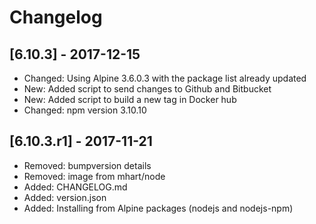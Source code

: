 # Changelog

## [6.10.3] - 2017-12-15

* Changed: Using Alpine 3.6.0.3 with the package list already updated
* New: Added script to send changes to Github and Bitbucket
* New: Added script to build a new tag in Docker hub
* Changed: npm version 3.10.10

## [6.10.3.r1] - 2017-11-21

* Removed: bumpversion details
* Removed: image from mhart/node
* Added: CHANGELOG.md
* Added: version.json
* Added: Installing from Alpine packages (nodejs and nodejs-npm)
